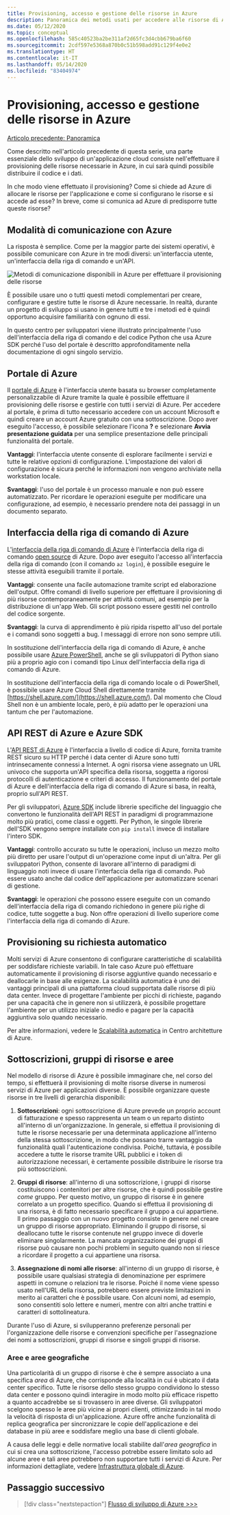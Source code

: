 ```yaml
---
title: Provisioning, accesso e gestione delle risorse in Azure
description: Panoramica dei metodi usati per accedere alle risorse di Azure, tra cui il portale di Azure, l'interfaccia della riga di comando di Azure e Azure SDK.
ms.date: 05/12/2020
ms.topic: conceptual
ms.openlocfilehash: 585c40523ba2be311af2d65fc3d4cbb679ba6f60
ms.sourcegitcommit: 2cdf597e5368a870b0c51b598add91c129f4e0e2
ms.translationtype: HT
ms.contentlocale: it-IT
ms.lasthandoff: 05/14/2020
ms.locfileid: "83404974"
---
```

# <a name="provisioning-accessing-and-managing-resources-on-azure"></a>Provisioning, accesso e gestione delle risorse in Azure

[Articolo precedente: Panoramica](cloud-development-overview.md)

Come descritto nell'articolo precedente di questa serie, una parte essenziale dello sviluppo di un'applicazione cloud consiste nell'effettuare il provisioning delle risorse necessarie in Azure, in cui sarà quindi possibile distribuire il codice e i dati.

In che modo viene effettuato il provisioning? Come si chiede ad Azure di allocare le risorse per l'applicazione e come si configurano le risorse e si accede ad esse? In breve, come si comunica ad Azure di predisporre tutte queste risorse?

## <a name="means-of-communicating-with-azure"></a>Modalità di comunicazione con Azure

La risposta è semplice. Come per la maggior parte dei sistemi operativi, è possibile comunicare con Azure in tre modi diversi: un'interfaccia utente, un'interfaccia della riga di comando e un'API.

![Metodi di comunicazione disponibili in Azure per effettuare il provisioning delle risorse](media/cloud-development/communication-with-azure.png)

È possibile usare uno o tutti questi metodi complementari per creare, configurare e gestire tutte le risorse di Azure necessarie. In realtà, durante un progetto di sviluppo si usano in genere tutti e tre i metodi ed è quindi opportuno acquisire familiarità con ognuno di essi.

In questo centro per sviluppatori viene illustrato principalmente l'uso dell'interfaccia della riga di comando e del codice Python che usa Azure SDK perché l'uso del portale è descritto approfonditamente nella documentazione di ogni singolo servizio.

## <a name="azure-portal"></a>Portale di Azure

Il [portale di Azure](https://portal.azure.com) è l'interfaccia utente basata su browser completamente personalizzabile di Azure tramite la quale è possibile effettuare il provisioning delle risorse e gestirle con tutti i servizi di Azure. Per accedere al portale, è prima di tutto necessario accedere con un account Microsoft e quindi creare un account Azure gratuito con una sottoscrizione. Dopo aver eseguito l'accesso, è possibile selezionare l'icona **?** e selezionare **Avvia presentazione guidata** per una semplice presentazione delle principali funzionalità del portale.

**Vantaggi**: l'interfaccia utente consente di esplorare facilmente i servizi e tutte le relative opzioni di configurazione. L'impostazione dei valori di configurazione è sicura perché le informazioni non vengono archiviate nella workstation locale.

**Svantaggi**: l'uso del portale è un processo manuale e non può essere automatizzato. Per ricordare le operazioni eseguite per modificare una configurazione, ad esempio, è necessario prendere nota dei passaggi in un documento separato.

## <a name="azure-cli"></a>Interfaccia della riga di comando di Azure

L'[interfaccia della riga di comando di Azure](/cli/azure/?view=azure-cli-latest) è l'interfaccia della riga di comando [open source](https://github.com/Azure/azure-cli) di Azure. Dopo aver eseguito l'accesso all'interfaccia della riga di comando (con il comando `az login`), è possibile eseguire le stesse attività eseguibili tramite il portale.
  
**Vantaggi**: consente una facile automazione tramite script ed elaborazione dell'output. Offre comandi di livello superiore per effettuare il provisioning di più risorse contemporaneamente per attività comuni, ad esempio per la distribuzione di un'app Web. Gli script possono essere gestiti nel controllo del codice sorgente.

**Svantaggi**: la curva di apprendimento è più ripida rispetto all'uso del portale e i comandi sono soggetti a bug. I messaggi di errore non sono sempre utili.

In sostituzione dell'interfaccia della riga di comando di Azure, è anche possibile usare [Azure PowerShell](/powershell/), anche se gli sviluppatori di Python siano più a proprio agio con i comandi tipo Linux dell'interfaccia della riga di comando di Azure.

In sostituzione dell'interfaccia della riga di comando locale o di PowerShell, è possibile usare Azure Cloud Shell direttamente tramite [https://shell.azure.com/](https://shell.azure.com/). Dal momento che Cloud Shell non è un ambiente locale, però, è più adatto per le operazioni una tantum che per l'automazione.

## <a name="azure-rest-api-and-azure-sdk"></a>API REST di Azure e Azure SDK

L'[API REST di Azure](/rest/api/?view=Azure) è l'interfaccia a livello di codice di Azure, fornita tramite REST sicuro su HTTP perché i data center di Azure sono tutti intrinsecamente connessi a Internet. A ogni risorsa viene assegnato un URL univoco che supporta un'API specifica della risorsa, soggetta a rigorosi protocolli di autenticazione e criteri di accesso. Il funzionamento del portale di Azure e dell'interfaccia della riga di comando di Azure si basa, in realtà, proprio sull'API REST.

Per gli sviluppatori, [Azure SDK](https://azure.microsoft.com/downloads/) include librerie specifiche del linguaggio che convertono le funzionalità dell'API REST in paradigmi di programmazione molto più pratici, come classi e oggetti. Per Python, le singole librerie dell'SDK vengono sempre installate con `pip install` invece di installare l'intero SDK.

**Vantaggi**: controllo accurato su tutte le operazioni, incluso un mezzo molto più diretto per usare l'output di un'operazione come input di un'altra. Per gli sviluppatori Python, consente di lavorare all'interno di paradigmi di linguaggio noti invece di usare l'interfaccia della riga di comando. Può essere usato anche dal codice dell'applicazione per automatizzare scenari di gestione.
  
**Svantaggi**: le operazioni che possono essere eseguite con un comando dell'interfaccia della riga di comando richiedono in genere più righe di codice, tutte soggette a bug. Non offre operazioni di livello superiore come l'interfaccia della riga di comando di Azure.

## <a name="automatic-on-demand-provisioning"></a>Provisioning su richiesta automatico

Molti servizi di Azure consentono di configurare caratteristiche di scalabilità per soddisfare richieste variabili. In tale caso Azure può effettuare automaticamente il provisioning di risorse aggiuntive quando necessario e deallocarle in base alle esigenze. La scalabilità automatica è uno dei vantaggi principali di una piattaforma cloud supportata dalle risorse di più data center. Invece di progettare l'ambiente per picchi di richieste, pagando per una capacità che in genere non si utilizzerà, è possibile progettare l'ambiente per un utilizzo iniziale o medio e pagare per la capacità aggiuntiva solo quando necessario.

Per altre informazioni, vedere le [Scalabilità automatica](/azure/architecture/best-practices/auto-scaling) in Centro architetture di Azure.

## <a name="subscriptions-resource-groups-and-regions"></a>Sottoscrizioni, gruppi di risorse e aree

Nel modello di risorse di Azure è possibile immaginare che, nel corso del tempo, si effettuerà il provisioning di molte risorse diverse in numerosi servizi di Azure per applicazioni diverse. È possibile organizzare queste risorse in tre livelli di gerarchia disponibili:

1. **Sottoscrizioni**: ogni sottoscrizione di Azure prevede un proprio account di fatturazione e spesso rappresenta un team o un reparto distinto all'interno di un'organizzazione. In generale, si effettua il provisioning di tutte le risorse necessarie per una determinata applicazione all'interno della stessa sottoscrizione, in modo che possano trarre vantaggio da funzionalità quali l'autenticazione condivisa. Poiché, tuttavia, è possibile accedere a tutte le risorse tramite URL pubblici e i token di autorizzazione necessari, è certamente possibile distribuire le risorse tra più sottoscrizioni.

1. **Gruppi di risorse**: all'interno di una sottoscrizione, i gruppi di risorse costituiscono i contenitori per altre risorse, che è quindi possibile gestire *come* gruppo. Per questo motivo, un gruppo di risorse è in genere correlato a un progetto specifico. Quando si effettua il provisioning di una risorsa, è di fatto necessario specificare il gruppo a cui appartiene. Il primo passaggio con un nuovo progetto consiste in genere nel creare un gruppo di risorse appropriato. Eliminando il gruppo di risorse, si deallocano tutte le risorse contenute nel gruppo invece di doverle eliminare singolarmente. La mancata organizzazione dei gruppi di risorse può causare non pochi problemi in seguito quando non si riesce a ricordare il progetto a cui appartiene una risorsa.

1. **Assegnazione di nomi alle risorse**: all'interno di un gruppo di risorse, è possibile usare qualsiasi strategia di denominazione per esprimere aspetti in comune o relazioni tra le risorse. Poiché il nome viene spesso usato nell'URL della risorsa, potrebbero essere previste limitazioni in merito ai caratteri che è possibile usare. Con alcuni nomi, ad esempio, sono consentiti solo lettere e numeri, mentre con altri anche trattini e caratteri di sottolineatura.

Durante l'uso di Azure, si svilupperanno preferenze personali per l'organizzazione delle risorse e convenzioni specifiche per l'assegnazione dei nomi a sottoscrizioni, gruppi di risorse e singoli gruppi di risorse.

### <a name="regions-and-geographies"></a>Aree e aree geografiche

Una particolarità di un gruppo di risorse è che è sempre associato a una specifica *area* di Azure, che corrisponde alla località in cui è ubicato il data center specifico. Tutte le risorse dello stesso gruppo condividono lo stesso data center e possono quindi interagire in modo molto più efficace rispetto a quanto accadrebbe se si trovassero in aree diverse. Gli sviluppatori scelgono spesso le aree più vicine ai propri clienti, ottimizzando in tal modo la velocità di risposta di un'applicazione. Azure offre anche funzionalità di replica geografica per sincronizzare le copie dell'applicazione e dei database in più aree e soddisfare meglio una base di clienti globale.

A causa delle leggi e delle normative locali stabilite dall'*area geografica* in cui si crea una sottoscrizione, l'accesso potrebbe essere limitato solo ad alcune aree e tali aree potrebbero non supportare tutti i servizi di Azure. Per informazioni dettagliate, vedere [Infrastruttura globale di Azure](https://azure.microsoft.com/global-infrastructure/).

## <a name="next-step"></a>Passaggio successivo

> [!div class="nextstepaction"]
> [Flusso di sviluppo di Azure >>>](cloud-development-flow.md)
